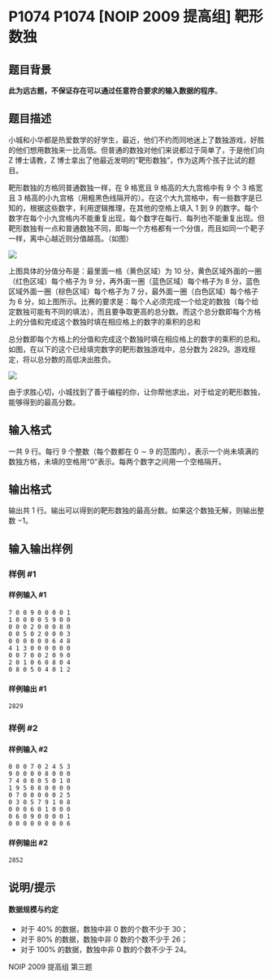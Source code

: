 # P1074 P1074 [NOIP 2009 提高组] 靶形数独

## 题目背景

**此为远古题，不保证存在可以通过任意符合要求的输入数据的程序**。

## 题目描述

小城和小华都是热爱数学的好学生，最近，他们不约而同地迷上了数独游戏，好胜的他们想用数独来一比高低。但普通的数独对他们来说都过于简单了，于是他们向 Z 博士请教，Z 博士拿出了他最近发明的“靶形数独”，作为这两个孩子比试的题目。

靶形数独的方格同普通数独一样，在 $9$ 格宽且 $9$ 格高的大九宫格中有 $9$ 个 $3$ 格宽且 $3$ 格高的小九宫格（用粗黑色线隔开的）。在这个大九宫格中，有一些数字是已知的，根据这些数字，利用逻辑推理，在其他的空格上填入 $1$ 到 $9$ 的数字。每个数字在每个小九宫格内不能重复出现，每个数字在每行、每列也不能重复出现。但靶形数独有一点和普通数独不同，即每一个方格都有一个分值，而且如同一个靶子一样，离中心越近则分值越高。（如图）

![](https://cdn.luogu.com.cn/upload/image_hosting/dhvuc32i.png)

上图具体的分值分布是：最里面一格（黄色区域）为 $10$ 分，黄色区域外面的一圈（红色区域）每个格子为 $9$ 分，再外面一圈（蓝色区域）每个格子为 $8$ 分，蓝色区域外面一圈（棕色区域）每个格子为 $7$ 分，最外面一圈（白色区域）每个格子为 $6$ 分，如上图所示。比赛的要求是：每个人必须完成一个给定的数独（每个给定数独可能有不同的填法），而且要争取更高的总分数。而这个总分数即每个方格上的分值和完成这个数独时填在相应格上的数字的乘积的总和

总分数即每个方格上的分值和完成这个数独时填在相应格上的数字的乘积的总和。如图，在以下的这个已经填完数字的靶形数独游戏中，总分数为 $2829$。游戏规定，将以总分数的高低决出胜负。

![](https://cdn.luogu.com.cn/upload/image_hosting/yx82mmnc.png)

由于求胜心切，小城找到了善于编程的你，让你帮他求出，对于给定的靶形数独，能够得到的最高分数。


## 输入格式

一共 $9$ 行。每行 $9$ 个整数（每个数都在 $0 \sim 9$ 的范围内），表示一个尚未填满的数独方格，未填的空格用“$0$”表示。每两个数字之间用一个空格隔开。


## 输出格式

输出共 $1$ 行。输出可以得到的靶形数独的最高分数。如果这个数独无解，则输出整数 $-1$。


## 输入输出样例

### 样例 #1

#### 样例输入 #1

```
7 0 0 9 0 0 0 0 1 
1 0 0 0 0 5 9 0 0 
0 0 0 2 0 0 0 8 0 
0 0 5 0 2 0 0 0 3 
0 0 0 0 0 0 6 4 8 
4 1 3 0 0 0 0 0 0 
0 0 7 0 0 2 0 9 0 
2 0 1 0 6 0 8 0 4 
0 8 0 5 0 4 0 1 2
```

#### 样例输出 #1

```
2829
```

### 样例 #2

#### 样例输入 #2

```
0 0 0 7 0 2 4 5 3 
9 0 0 0 0 8 0 0 0 
7 4 0 0 0 5 0 1 0 
1 9 5 0 8 0 0 0 0 
0 7 0 0 0 0 0 2 5 
0 3 0 5 7 9 1 0 8 
0 0 0 6 0 1 0 0 0 
0 6 0 9 0 0 0 0 1 
0 0 0 0 0 0 0 0 6
```

#### 样例输出 #2

```
2852
```

## 说明/提示

#### 数据规模与约定

- 对于 $40\%$ 的数据，数独中非 $0$ 数的个数不少于 $30$；
- 对于 $80\%$ 的数据，数独中非 $0$ 数的个数不少于 $26$；
- 对于 $100\%$ 的数据，数独中非 $0$ 数的个数不少于 $24$。

NOIP 2009 提高组 第三题
